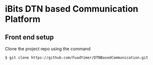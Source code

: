 # iBits DTN based Communication Platform 

## Front end setup 

Clone the project repo using the command

```
$ git clone https://github.com/FuadYimer/DTNBasedCommunication.git
```
